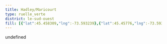 ```yaml
---
title: Hadley/Maricourt
type: ruelle_verte
district: le-sud-ouest
fill: [{"lat":45.458309,"lng":-73.593239},{"lat":45.45776,"lng":-73.593249}]
---
```


undefined